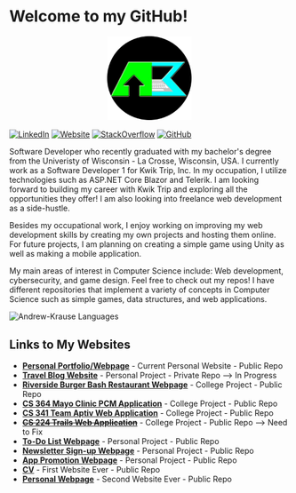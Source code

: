 # Welcome to my GitHub!

<p align="center"><a href="https://andrewkrause.dev/"><img width="30%" alt="Visit my website!" src="./assetts/KrauseMonologoCircle.png" /></a></p>

[![LinkedIn](https://img.shields.io/badge/-LinkedIn-informational?style=flat-square&logo=linkedin&logoColor=0072b1&colorB=616161&labelColor=black)](https://www.linkedin.com/in/andrew-krause-b6aa21179/)
[![Website](https://img.shields.io/badge/Web-Andrew-informational?style=flat-square&colorB=616161&labelColor=7CFC00)](https://andrewkrause.dev)
[![StackOverflow](https://img.shields.io/badge/-StackOverflow-informational?style=flat-square&logo=stackoverflow&logoColor=orange&colorB=616161&labelColor=black)](https://meta.stackoverflow.com/users/20171010/andrew-krause)
[![GitHub](https://img.shields.io/badge/-GitHub-informational?style=flat-square&logo=github&logoColor=white&colorB=616161&labelColor=black)](https://github.com/Andrew-EKrause?tab=repositories)

Software Developer who recently graduated with my bachelor's degree from the Univeristy of Wisconsin - La Crosse, Wisconsin, USA. I currently work as a Software Developer 1 for Kwik Trip, Inc. In my occupation, I utilize technologies such as ASP.NET Core Blazor and Telerik. I am looking forward to building my career with Kwik Trip and exploring all the opportunities they offer! I am also looking into freelance web development as a side-hustle.

Besides my occupational work, I enjoy working on improving my web development skills by creating my own projects and hosting them online. For future projects, I am planning on creating a simple game using Unity as well as making a mobile application.

My main areas of interest in Computer Science include: Web development, cybersecurity, and game design.
Feel free to check out my repos! I have different repositories that implement a variety of concepts in Computer Science such as simple games, data structures, and web applications.

<!--
<p align="center"> <img src="https://github-readme-stats.vercel.app/api?username=andrew-ekrause&show_icons=true&theme=react&count_private=true" alt="Andrew-EKrause Stats" /> 
&nbsp;&nbsp;&nbsp;
-->
<img src="https://github-readme-stats.vercel.app/api/top-langs?username=andrew-ekrause&show_icons=true&theme=react&count_private=true&layout=compact" alt="Andrew-Krause Languages" />

## Links to My Websites ##

- [**Personal Portfolio/Webpage**](https://andrewkrause.dev/) - Current Personal Website - Public Repo
- [**Travel Blog Website**](https://www.travelblog.social/) - Personal Project - Private Repo --> In Progress 
- [**Riverside Burger Bash Restaurant Webpage**](https://andrew-ekrause.github.io/RBB-Restaurant-Webpage/) - College Project - Public Repo
- [**CS 364 Mayo Clinic PCM Application**](https://patient-care-manager.herokuapp.com/) - College Project - Public Repo
- [**CS 341 Team Aptiv Web Application**](https://team-aptiv-project.herokuapp.com/) - College Project - Public Repo
- ~~[**CS 224 Trails Web Application**](https://park-finder-project.herokuapp.com/)~~ - College Project - Public Repo --> Need to Fix
- [**To-Do List Webpage**](https://fast-wildwood-74587.herokuapp.com/) - Personal Project - Public Repo
- [**Newsletter Sign-up Webpage**](https://obscure-lake-09145.herokuapp.com/) - Personal Project - Public Repo
- [**App Promotion Webpage**](https://andrew-ekrause.github.io/HabitHelper-Promotional-Webpage/) - Personal Project - Public Repo
- [**CV**](https://andrew-ekrause.github.io/Curriculum-Vitae/) - First Website Ever - Public Repo
- [**Personal Webpage**](https://andrew-ekrause.github.io/Personal-Webpage/) - Second Website Ever - Public Repo

<!--
**Andrew-EKrause/Andrew-EKrause** is a ✨ _special_ ✨ repository because its `README.md` (this file) appears on your GitHub profile.

Here are some ideas to get you started:

- 🔭 I’m currently working on ...
- 🌱 I’m currently learning ...
- 👯 I’m looking to collaborate on ...
- 🤔 I’m looking for help with ...
- 💬 Ask me about ...
- 📫 How to reach me: ...
- ⚡ Fun fact: ...
-->
